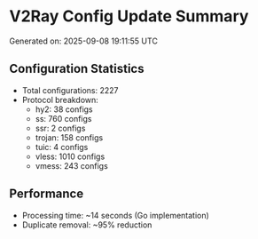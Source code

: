 # V2Ray Config Update Summary
Generated on: 2025-09-08 19:11:55 UTC

## Configuration Statistics
- Total configurations: 2227
- Protocol breakdown:
  - hy2: 38 configs
  - ss: 760 configs
  - ssr: 2 configs
  - trojan: 158 configs
  - tuic: 4 configs
  - vless: 1010 configs
  - vmess: 243 configs

## Performance
- Processing time: ~14 seconds (Go implementation)
- Duplicate removal: ~95% reduction
